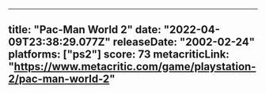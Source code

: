 
---
title: "Pac-Man World 2"
date: "2022-04-09T23:38:29.077Z"
releaseDate: "2002-02-24"
platforms: ["ps2"]
score: 73
metacriticLink: "https://www.metacritic.com/game/playstation-2/pac-man-world-2"
---
